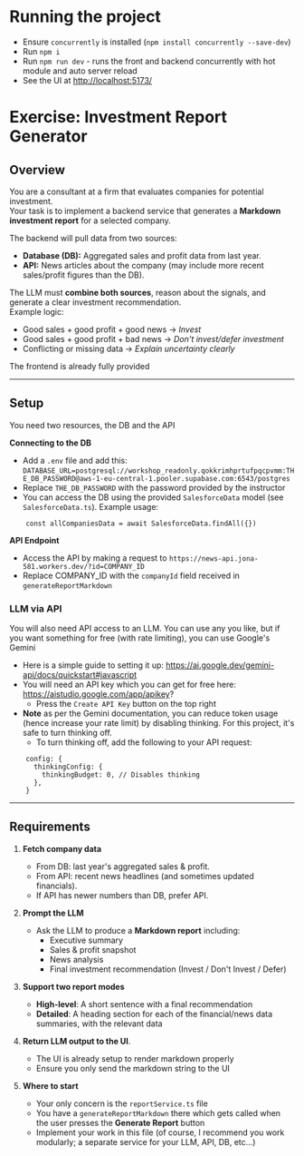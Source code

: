 # Running the project

- Ensure `concurrently` is installed (`npm install concurrently --save-dev`)
- Run `npm i`
- Run `npm run dev` - runs the front and backend concurrently with hot module
  and auto server reload
- See the UI at [http://localhost:5173/](http://localhost:5173/)

# Exercise: Investment Report Generator

## Overview

You are a consultant at a firm that evaluates companies for potential
investment.  
Your task is to implement a backend service that generates a **Markdown
investment report** for a selected company.

The backend will pull data from two sources:

- **Database (DB):** Aggregated sales and profit data from last year.
- **API:** News articles about the company (may include more recent sales/profit
  figures than the DB).

The LLM must **combine both sources**, reason about the signals, and generate a
clear investment recommendation.  
Example logic:

- Good sales + good profit + good news → _Invest_
- Good sales + good profit + bad news → _Don't invest/defer investment_
- Conflicting or missing data → _Explain uncertainty clearly_

The frontend is already fully provided

---

## Setup

You need two resources, the DB and the API

**Connecting to the DB**

- Add a `.env` file and add this:
  `DATABASE_URL=postgresql://workshop_readonly.qokkrimhprtufpqcpvmm:THE_DB_PASSWORD@aws-1-eu-central-1.pooler.supabase.com:6543/postgres`
- Replace `THE_DB_PASSWORD` with the password provided by the instructor
- You can access the DB using the provided `SalesforceData` model (see
  `SalesforceData.ts`). Example usage:

```
    const allCompaniesData = await SalesforceData.findAll({})
```

**API Endpoint**

- Access the API by making a request to
  `https://news-api.jona-581.workers.dev/?id=COMPANY_ID`
- Replace COMPANY_ID with the `companyId` field received in
  `generateReportMarkdown`

### LLM via API

You will also need API access to an LLM. You can use any you like, but if you
want something for free (with rate limiting), you can use Google's Gemini

- Here is a simple guide to setting it up:
  https://ai.google.dev/gemini-api/docs/quickstart#javascript
- You will need an API key which you can get for free here:
  https://aistudio.google.com/app/apikey?
  - Press the `Create API Key` button on the top right
- **Note** as per the Gemini documentation, you can reduce token usage (hence
  increase your rate limit) by disabling thinking. For this project, it's safe
  to turn thinking off.
  - To turn thinking off, add the following to your API request:

```
    config: {
      thinkingConfig: {
        thinkingBudget: 0, // Disables thinking
      },
    }
```

---

## Requirements

1. **Fetch company data**

   - From DB: last year's aggregated sales & profit.
   - From API: recent news headlines (and sometimes updated financials).
   - If API has newer numbers than DB, prefer API.

2. **Prompt the LLM**

   - Ask the LLM to produce a **Markdown report** including:
     - Executive summary
     - Sales & profit snapshot
     - News analysis
     - Final investment recommendation (Invest / Don't Invest / Defer)

3. **Support two report modes**

   - **High-level**: A short sentence with a final recommendation
   - **Detailed**: A heading section for each of the financial/news data
     summaries, with the relevant data

4. **Return LLM output to the UI**.

   - The UI is already setup to render markdown properly
   - Ensure you only send the markdown string to the UI

5. **Where to start**

   - Your only concern is the `reportService.ts` file
   - You have a `generateReportMarkdown` there which gets called when the user
     presses the **Generate Report** button
   - Implement your work in this file (of course, I recommend you work
     modularly; a separate service for your LLM, API, DB, etc...)
